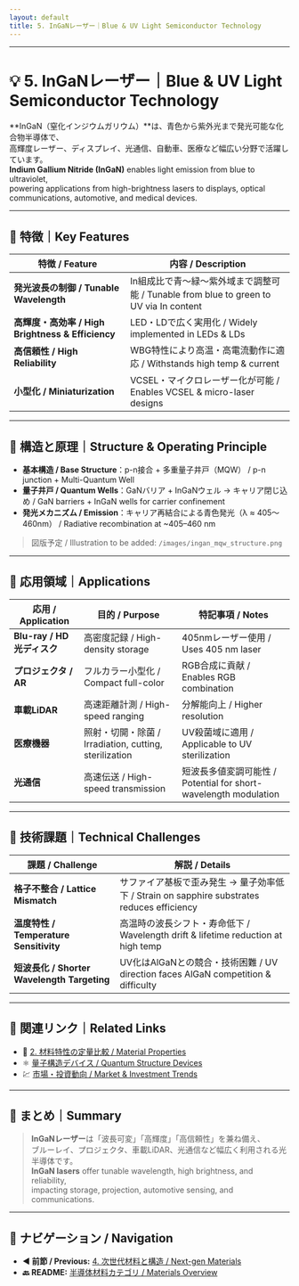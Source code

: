 ```yaml
---
layout: default
title: 5. InGaNレーザー｜Blue & UV Light Semiconductor Technology
---
```


---

# 💡 5. InGaNレーザー｜Blue & UV Light Semiconductor Technology

**InGaN（窒化インジウムガリウム）**は、青色から紫外光まで発光可能な化合物半導体で、  
高輝度レーザー、ディスプレイ、光通信、自動車、医療など幅広い分野で活躍しています。  
**Indium Gallium Nitride (InGaN)** enables light emission from blue to ultraviolet,  
powering applications from high-brightness lasers to displays, optical communications, automotive, and medical devices.

---

## 🌈 特徴｜Key Features

| **特徴 / Feature** | **内容 / Description** |
|--------------------|------------------------|
| **発光波長の制御 / Tunable Wavelength** | In組成比で青〜緑〜紫外域まで調整可能 / Tunable from blue to green to UV via In content |
| **高輝度・高効率 / High Brightness & Efficiency** | LED・LDで広く実用化 / Widely implemented in LEDs & LDs |
| **高信頼性 / High Reliability** | WBG特性により高温・高電流動作に適応 / Withstands high temp & current |
| **小型化 / Miniaturization** | VCSEL・マイクロレーザー化が可能 / Enables VCSEL & micro-laser designs |

---

## 📐 構造と原理｜Structure & Operating Principle

- **基本構造 / Base Structure**：p-n接合 + 多重量子井戸（MQW） / p-n junction + Multi-Quantum Well  
- **量子井戸 / Quantum Wells**：GaNバリア + InGaNウェル → キャリア閉じ込め / GaN barriers + InGaN wells for carrier confinement  
- **発光メカニズム / Emission**：キャリア再結合による青色発光（λ ≈ 405〜460nm） / Radiative recombination at ~405–460 nm  

> 図版予定 / Illustration to be added: `/images/ingan_mqw_structure.png`

---

## 🔧 応用領域｜Applications

| **応用 / Application** | **目的 / Purpose** | **特記事項 / Notes** |
|------------------------|--------------------|----------------------|
| **Blu-ray / HD光ディスク** | 高密度記録 / High-density storage | 405nmレーザー使用 / Uses 405 nm laser |
| **プロジェクタ / AR** | フルカラー小型化 / Compact full-color | RGB合成に貢献 / Enables RGB combination |
| **車載LiDAR** | 高速距離計測 / High-speed ranging | 分解能向上 / Higher resolution |
| **医療機器** | 照射・切開・除菌 / Irradiation, cutting, sterilization | UV殺菌域に適用 / Applicable to UV sterilization |
| **光通信** | 高速伝送 / High-speed transmission | 短波長多値変調可能性 / Potential for short-wavelength modulation |

---

## 🔬 技術課題｜Technical Challenges

| **課題 / Challenge** | **解説 / Details** |
|----------------------|--------------------|
| **格子不整合 / Lattice Mismatch** | サファイア基板で歪み発生 → 量子効率低下 / Strain on sapphire substrates reduces efficiency |
| **温度特性 / Temperature Sensitivity** | 高温時の波長シフト・寿命低下 / Wavelength drift & lifetime reduction at high temp |
| **短波長化 / Shorter Wavelength Targeting** | UV化はAlGaNとの競合・技術困難 / UV direction faces AlGaN competition & difficulty |

---

## 📎 関連リンク｜Related Links

- 📘 [2. 材料特性の定量比較 / Material Properties](./2_material_properties.md)  
- ⚛️ [量子構造デバイス / Quantum Structure Devices](../quantum-semiconductor/)  
- 💹 [市場・投資動向 / Market & Investment Trends](../investment/)

---

## 🧩 まとめ｜Summary

> **InGaNレーザー**は「波長可変」「高輝度」「高信頼性」を兼ね備え、  
> ブルーレイ、プロジェクタ、車載LiDAR、光通信など幅広く利用される光半導体です。  
> **InGaN lasers** offer tunable wavelength, high brightness, and reliability,  
> impacting storage, projection, automotive sensing, and communications.

---

## 🔄 ナビゲーション / Navigation
- **◀ 前節 / Previous:** [4. 次世代材料と構造 / Next-gen Materials](./4_future_trends.md)  
- **🔙 README:** [半導体材料カテゴリ / Materials Overview](./README.md)
